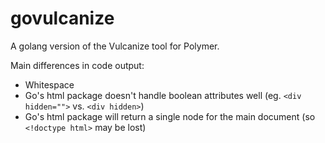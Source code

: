# govulcanize

A golang version of the Vulcanize tool for Polymer.

Main differences in code output:

* Whitespace
* Go's html package doesn't handle boolean attributes well (eg. `<div hidden="">` vs. `<div hidden>`)
* Go's html package will return a single node for the main document (so `<!doctype html>` may be lost)
